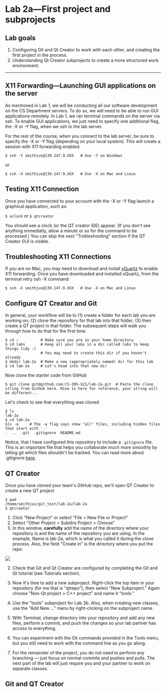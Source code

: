 # Lab 2a—First project and subprojects

## Lab goals
1. Configuring Git and Qt Creator to work with each other, and creating the first project in the process.
2. Understanding Qt Creator subprojects to create a more structured work environment.

--------------------------------

## X11 Forwarding—Launching GUI applications on the server

As mentioned in Lab 1, we will be conducting all our software development on the CS Department servers. To do so, we will need to be able to run GUI applications remotely. In Lab 1, we ran terminal commands on the server via ssh. To enable GUI applications, we just need to specify one additional flag, the -X or -Y flag, when we ssh to the lab server.

For the rest of the course, when you connect to the lab server, be sure to specify the -X or -Y flag (depending on your local system). This will create a session with X11 forwarding enabled.

```
$ ssh -Y smithjus@139.147.9.XXX   # Use -Y on Windows
```
or
```
$ ssh -X smithjus@139.147.9.XXX   # Use -X on Mac and Linux
```


## Testing X11 Connection
Once you have connected to your account with the -X or -Y flag launch a graphical application, such as:

```$ xclock```
or
```$ qtcreator```

You should see a clock (or the QT creator IDE) appear. (If you don't see anything immediatly, allow a minute or so for the command to be processed.) You can skip the next "Trobleshooting" section if the QT Creator GUI is visible.

## Troubleshooting X11 Connections

If you are on Mac, you may need to download and install [xQuartz](https://www.xquartz.org) to enable X11 forwarding. Once you have downloaded and installed xQuartz, from the terminal retry ssh -X command:

```
$ ssh -X smithjus@139.147.9.XXX   # Use -X on Mac and Linux
```


## Configure QT Creator and Git
In general, your workflow will be to (1) create a folder for each lab you are working on; (2) clone the repository for that lab into that folder; (3) then create a QT project in that folder. The subsequent steps will walk you through how to do that for the first time.

```
$ cd ~          # Make sure you are in your home directory
$ cd labs       # Keep all your labs in a dir called labs to keep things tidy :)
                # You may need to create this dir if you haven't already
$ mkdir lab-2a  # Make a new (appropriately named) dir for this lab
$ cd lab-2a     # Let's head into that new dir
```

Now clone the starter code from GitHub

```
$ git clone git@github.com:CS-205-S21/lab-2a.git  # Paste the clone string from GitHub here. Mine is here for reference, your string will be different...
```

Let's check to see that everything was cloned
```
$ ls
lab-2a
$ cd lab-2a
$ls -a     # The -a flag says show "all" files, including hidden files that start with '.'
.  ..  .git  .gitignore  README.md
```

Notice, that I have configured this repository to include a ```.gitignore``` file. This is an important file that helps you collaborate much more smoothly by telling git which files shouldn't be tracked. You can read more about .gitignore [here](https://docs.github.com/en/github/using-git/ignoring-files).

## QT Creator
Once you have cloned your team's GitHub repo, we'll open QT Creator to create a new QT project


```
$ pwd
/home/smithjus/git_test/lab-2a/lab-2a
$ qtcreator
```

1. Click "New Project" or select "File > New File or Project"
2. Select "Other Project > Subdirs Project > Choose"
3. In this window, **carefully** add the name of the directory where your repository is and the name of the repository you are using. In the example, Name is lab-2a, which is what you called it during the clone process. Also, the field "Create in" is the directory where you put the repo.

![](figs/newProj.png)

2. Check that Git and Qt Creator are configured by completing the Git and Qt tutorial (see Tutorials section).


3. Now it's time to add a new subproject. Right-click the top item in your repository (for me that is "qtrepo"), then select "New Subproject." Again choose "Non-Qt project > C++ project" and name it "tools."


4. Use the "tools" subproject for Lab 2b. Also, when creating new classes, use the "Add New ..." menu by right-clicking on the subproject name.

5. With Terminal, change directory into your repository and add any new files, perform a commit, and push the changes so your lab partner has access to everything.

6. You can experiment with the Git commands provided in the Tools menu, but you still need to work with the command line as you go along.

7. For the remainder of the project, you do not need to perform any branching — just focus on normal commits and pushes and pulls. The next part of the lab will just require you and your partner to work on separate classes.

## Git and QT Creator
